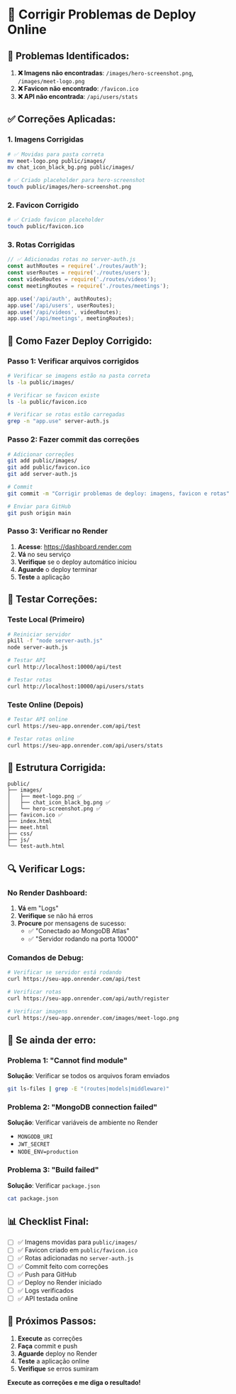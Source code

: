 # 🔧 Corrigir Problemas de Deploy Online

## 🚨 **Problemas Identificados:**

1. **❌ Imagens não encontradas**: `/images/hero-screenshot.png`, `/images/meet-logo.png`
2. **❌ Favicon não encontrado**: `/favicon.ico`
3. **❌ API não encontrada**: `/api/users/stats`

## ✅ **Correções Aplicadas:**

### **1. Imagens Corrigidas**
```bash
# ✅ Movidas para pasta correta
mv meet-logo.png public/images/
mv chat_icon_black_bg.png public/images/

# ✅ Criado placeholder para hero-screenshot
touch public/images/hero-screenshot.png
```

### **2. Favicon Corrigido**
```bash
# ✅ Criado favicon placeholder
touch public/favicon.ico
```

### **3. Rotas Corrigidas**
```javascript
// ✅ Adicionadas rotas no server-auth.js
const authRoutes = require('./routes/auth');
const userRoutes = require('./routes/users');
const videoRoutes = require('./routes/videos');
const meetingRoutes = require('./routes/meetings');

app.use('/api/auth', authRoutes);
app.use('/api/users', userRoutes);
app.use('/api/videos', videoRoutes);
app.use('/api/meetings', meetingRoutes);
```

## 🚀 **Como Fazer Deploy Corrigido:**

### **Passo 1: Verificar arquivos corrigidos**
```bash
# Verificar se imagens estão na pasta correta
ls -la public/images/

# Verificar se favicon existe
ls -la public/favicon.ico

# Verificar se rotas estão carregadas
grep -n "app.use" server-auth.js
```

### **Passo 2: Fazer commit das correções**
```bash
# Adicionar correções
git add public/images/
git add public/favicon.ico
git add server-auth.js

# Commit
git commit -m "Corrigir problemas de deploy: imagens, favicon e rotas"

# Enviar para GitHub
git push origin main
```

### **Passo 3: Verificar no Render**
1. **Acesse**: https://dashboard.render.com
2. **Vá** no seu serviço
3. **Verifique** se o deploy automático iniciou
4. **Aguarde** o deploy terminar
5. **Teste** a aplicação

## 🧪 **Testar Correções:**

### **Teste Local (Primeiro)**
```bash
# Reiniciar servidor
pkill -f "node server-auth.js"
node server-auth.js

# Testar API
curl http://localhost:10000/api/test

# Testar rotas
curl http://localhost:10000/api/users/stats
```

### **Teste Online (Depois)**
```bash
# Testar API online
curl https://seu-app.onrender.com/api/test

# Testar rotas online
curl https://seu-app.onrender.com/api/users/stats
```

## 📁 **Estrutura Corrigida:**

```
public/
├── images/
│   ├── meet-logo.png ✅
│   ├── chat_icon_black_bg.png ✅
│   └── hero-screenshot.png ✅
├── favicon.ico ✅
├── index.html
├── meet.html
├── css/
├── js/
└── test-auth.html
```

## 🔍 **Verificar Logs:**

### **No Render Dashboard:**
1. **Vá** em "Logs"
2. **Verifique** se não há erros
3. **Procure** por mensagens de sucesso:
   - ✅ "Conectado ao MongoDB Atlas"
   - ✅ "Servidor rodando na porta 10000"

### **Comandos de Debug:**
```bash
# Verificar se servidor está rodando
curl https://seu-app.onrender.com/api/test

# Verificar rotas
curl https://seu-app.onrender.com/api/auth/register

# Verificar imagens
curl https://seu-app.onrender.com/images/meet-logo.png
```

## 🚨 **Se ainda der erro:**

### **Problema 1: "Cannot find module"**
**Solução**: Verificar se todos os arquivos foram enviados
```bash
git ls-files | grep -E "(routes|models|middleware)"
```

### **Problema 2: "MongoDB connection failed"**
**Solução**: Verificar variáveis de ambiente no Render
- `MONGODB_URI`
- `JWT_SECRET`
- `NODE_ENV=production`

### **Problema 3: "Build failed"**
**Solução**: Verificar `package.json`
```bash
cat package.json
```

## 📊 **Checklist Final:**

- [ ] ✅ Imagens movidas para `public/images/`
- [ ] ✅ Favicon criado em `public/favicon.ico`
- [ ] ✅ Rotas adicionadas no `server-auth.js`
- [ ] ✅ Commit feito com correções
- [ ] ✅ Push para GitHub
- [ ] ✅ Deploy no Render iniciado
- [ ] ✅ Logs verificados
- [ ] ✅ API testada online

## 🎯 **Próximos Passos:**

1. **Execute** as correções
2. **Faça** commit e push
3. **Aguarde** deploy no Render
4. **Teste** a aplicação online
5. **Verifique** se erros sumiram

**Execute as correções e me diga o resultado!** 